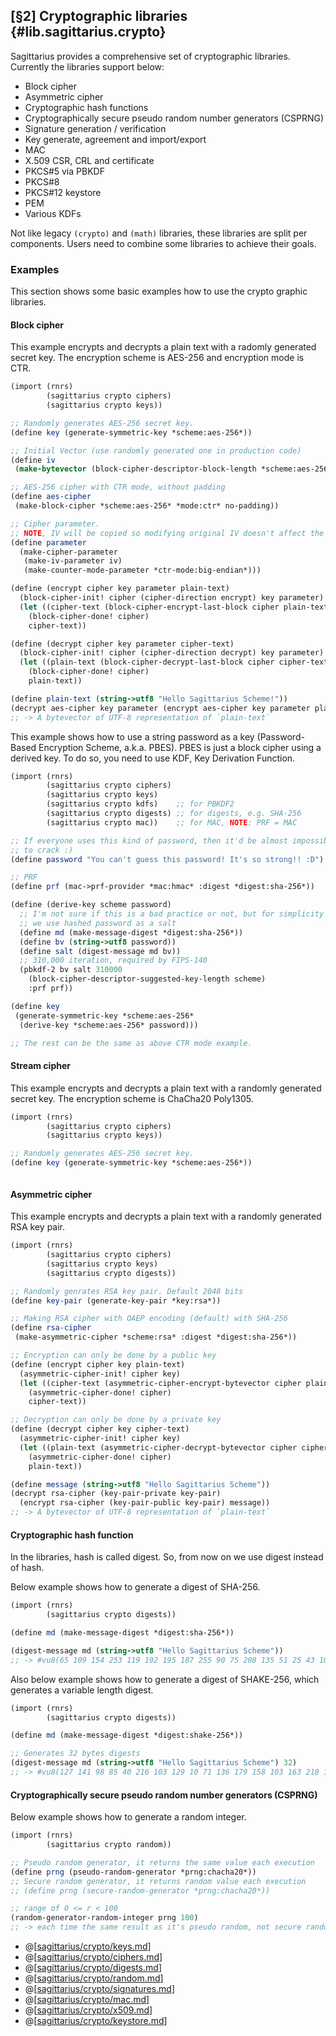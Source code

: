 [§2] Cryptographic libraries {#lib.sagittarius.crypto}
------------------------------------------------------

Sagittarius provides a comprehensive set of cryptographic libraries.
Currently the libraries support below:

- Block cipher
- Asymmetric cipher
- Cryptographic hash functions
- Cryptographically secure pseudo random number generators (CSPRNG)
- Signature generation / verification
- Key generate, agreement and import/export
- MAC
- X.509 CSR, CRL and certificate
- PKCS#5 via PBKDF
- PKCS#8
- PKCS#12 keystore
- PEM
- Various KDFs

Not like legacy `(crypto)` and `(math)` libraries, these libraries are
split per components. Users need to combine some libraries to achieve
their goals.

### Examples

This section shows some basic examples how to use the crypto graphic
libraries.

#### Block cipher

This example encrypts and decrypts a plain text with a radomly generated
secret key. The encryption scheme is AES-256 and encryption mode is CTR.

```scheme
(import (rnrs)
        (sagittarius crypto ciphers)
        (sagittarius crypto keys))

;; Randomly generates AES-256 secret key.
(define key (generate-symmetric-key *scheme:aes-256*))

;; Initial Vector (use randomly generated one in production code)
(define iv
 (make-bytevector (block-cipher-descriptor-block-length *scheme:aes-256*) 1))

;; AES-256 cipher with CTR mode, without padding 
(define aes-cipher 
 (make-block-cipher *scheme:aes-256* *mode:ctr* no-padding))

;; Cipher parameter.
;; NOTE, IV will be copied so modifying original IV doesn't affect the result
(define parameter
  (make-cipher-parameter
   (make-iv-parameter iv)
   (make-counter-mode-parameter *ctr-mode:big-endian*)))

(define (encrypt cipher key parameter plain-text)
  (block-cipher-init! cipher (cipher-direction encrypt) key parameter)
  (let ((cipher-text (block-cipher-encrypt-last-block cipher plain-text)))
    (block-cipher-done! cipher)
    cipher-text))

(define (decrypt cipher key parameter cipher-text)
  (block-cipher-init! cipher (cipher-direction decrypt) key parameter)
  (let ((plain-text (block-cipher-decrypt-last-block cipher cipher-text)))
    (block-cipher-done! cipher)
    plain-text))

(define plain-text (string->utf8 "Hello Sagittarius Scheme!"))
(decrypt aes-cipher key parameter (encrypt aes-cipher key parameter plain-text))
;; -> A bytevector of UTF-8 representation of `plain-text`
```

This example shows how to use a string password as a key
(Password-Based Encryption Scheme, a.k.a. PBES). PBES is just a block cipher
using a derived key. To do so, you need to use KDF, Key Derivation Function.

```scheme
(import (rnrs)
        (sagittarius crypto ciphers)
        (sagittarius crypto keys)
        (sagittarius crypto kdfs)    ;; for PBKDF2
        (sagittarius crypto digests) ;; for digests, e.g. SHA-256
        (sagittarius crypto mac))    ;; for MAC, NOTE: PRF = MAC

;; If everyone uses this kind of password, then it'd be almost impossibe
;; to crack :)
(define password "You can't guess this password! It's so strong!! :D")

;; PRF
(define prf (mac->prf-provider *mac:hmac* :digest *digest:sha-256*))

(define (derive-key scheme password)
  ;; I'm not sure if this is a bad practice or not, but for simplicity
  ;; we use hashed password as a salt
  (define md (make-message-digest *digest:sha-256*))
  (define bv (string->utf8 password))
  (define salt (digest-message md bv))
  ;; 310,000 iteration, required by FIPS-140
  (pbkdf-2 bv salt 310000
    (block-cipher-descriptor-suggested-key-length scheme)
	:prf prf))

(define key 
 (generate-symmetric-key *scheme:aes-256*
  (derive-key *scheme:aes-256* password)))

;; The rest can be the same as above CTR mode example.
```

#### Stream cipher

This example encrypts and decrypts a plain text with a randomly generated
secret key. The encryption scheme is ChaCha20 Poly1305.

```scheme
(import (rnrs)
        (sagittarius crypto ciphers)
        (sagittarius crypto keys))

;; Randomly generates AES-256 secret key.
(define key (generate-symmetric-key *scheme:aes-256*))



```

#### Asymmetric cipher

This example encrypts and decrypts a plain text with a randomly generated
RSA key pair.

```scheme
(import (rnrs)
        (sagittarius crypto ciphers)
        (sagittarius crypto keys)
        (sagittarius crypto digests))

;; Randomly genrates RSA key pair. Default 2048 bits
(define key-pair (generate-key-pair *key:rsa*))

;; Making RSA cipher with OAEP encoding (default) with SHA-256
(define rsa-cipher
 (make-asymmetric-cipher *scheme:rsa* :digest *digest:sha-256*))

;; Encryption can only be done by a public key
(define (encrypt cipher key plain-text)
  (asymmetric-cipher-init! cipher key)
  (let ((cipher-text (asymmetric-cipher-encrypt-bytevector cipher plain-text)))
    (asymmetric-cipher-done! cipher)
    cipher-text))

;; Decryption can only be done by a private key
(define (decrypt cipher key cipher-text)
  (asymmetric-cipher-init! cipher key)
  (let ((plain-text (asymmetric-cipher-decrypt-bytevector cipher cipher-text)))
    (asymmetric-cipher-done! cipher)
    plain-text))

(define message (string->utf8 "Hello Sagittarius Scheme"))
(decrypt rsa-cipher (key-pair-private key-pair)
  (encrypt rsa-cipher (key-pair-public key-pair) message))
;; -> A bytevector of UTF-8 representation of `plain-text`
```

#### Cryptographic hash function

In the libraries, hash is called digest. So, from now on we use digest instead
of hash.

Below example shows how to generate a digest of SHA-256.

```scheme
(import (rnrs)
        (sagittarius crypto digests))

(define md (make-message-digest *digest:sha-256*))

(digest-message md (string->utf8 "Hello Sagittarius Scheme"))
;; -> #vu8(65 109 154 253 119 192 195 187 255 90 75 208 135 51 25 43 106 121 236 172 96 233 38 189 154 240 32 8 116 58 169 237)
```

Also below example shows how to generate a digest of SHAKE-256, which
generates a variable length digest.

```scheme
(import (rnrs)
        (sagittarius crypto digests))

(define md (make-message-digest *digest:shake-256*))

;; Generates 32 bytes digests
(digest-message md (string->utf8 "Hello Sagittarius Scheme") 32)
;; -> #vu8(127 141 98 85 40 216 103 129 10 71 136 179 158 103 163 218 109 65 244 77 119 4 109 54 135 126 225 162 188 58 16 64)
```

#### Cryptographically secure pseudo random number generators (CSPRNG)

Below example shows how to generate a random integer.

```scheme
(import (rnrs)
        (sagittarius crypto random))

;; Pseudo random generator, it returns the same value each execution
(define prng (pseudo-random-generator *prng:chacha20*))
;; Secure random generator, it returns random value each execution
;; (define prng (secure-random-generator *prng:chacha20*))

;; range of 0 <= r < 100
(random-generator-random-integer prng 100)
;; -> each time the same result as it's pseudo random, not secure random
```

* @[[sagittarius/crypto/keys.md](sagittarius/crypto/keys.md)]
* @[[sagittarius/crypto/ciphers.md](sagittarius/crypto/ciphers.md)]
* @[[sagittarius/crypto/digests.md](sagittarius/crypto/digests.md)]
* @[[sagittarius/crypto/random.md](sagittarius/crypto/random.md)]
* @[[sagittarius/crypto/signatures.md](sagittarius/crypto/signatures.md)]
* @[[sagittarius/crypto/mac.md](sagittarius/crypto/mac.md)]
* @[[sagittarius/crypto/x509.md](sagittarius/crypto/x509.md)]
* @[[sagittarius/crypto/keystore.md](sagittarius/crypto/keystore.md)]
